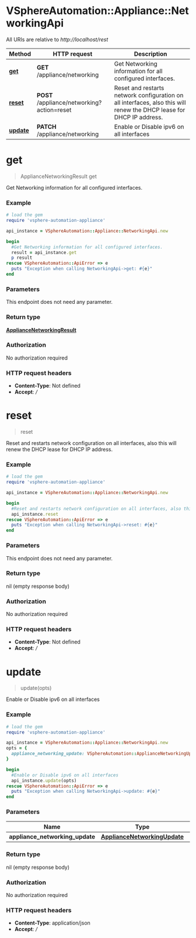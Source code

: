 # VSphereAutomation::Appliance::NetworkingApi

All URIs are relative to *http://localhost/rest*

Method | HTTP request | Description
------------- | ------------- | -------------
[**get**](NetworkingApi.md#get) | **GET** /appliance/networking | Get Networking information for all configured interfaces.
[**reset**](NetworkingApi.md#reset) | **POST** /appliance/networking?action&#x3D;reset | Reset and restarts network configuration on all interfaces, also this will renew the DHCP lease for DHCP IP address.
[**update**](NetworkingApi.md#update) | **PATCH** /appliance/networking | Enable or Disable ipv6 on all interfaces


# **get**
> ApplianceNetworkingResult get

Get Networking information for all configured interfaces.

### Example
```ruby
# load the gem
require 'vsphere-automation-appliance'

api_instance = VSphereAutomation::Appliance::NetworkingApi.new

begin
  #Get Networking information for all configured interfaces.
  result = api_instance.get
  p result
rescue VSphereAutomation::ApiError => e
  puts "Exception when calling NetworkingApi->get: #{e}"
end
```

### Parameters
This endpoint does not need any parameter.

### Return type

[**ApplianceNetworkingResult**](ApplianceNetworkingResult.md)

### Authorization

No authorization required

### HTTP request headers

 - **Content-Type**: Not defined
 - **Accept**: */*



# **reset**
> reset

Reset and restarts network configuration on all interfaces, also this will renew the DHCP lease for DHCP IP address.

### Example
```ruby
# load the gem
require 'vsphere-automation-appliance'

api_instance = VSphereAutomation::Appliance::NetworkingApi.new

begin
  #Reset and restarts network configuration on all interfaces, also this will renew the DHCP lease for DHCP IP address.
  api_instance.reset
rescue VSphereAutomation::ApiError => e
  puts "Exception when calling NetworkingApi->reset: #{e}"
end
```

### Parameters
This endpoint does not need any parameter.

### Return type

nil (empty response body)

### Authorization

No authorization required

### HTTP request headers

 - **Content-Type**: Not defined
 - **Accept**: */*



# **update**
> update(opts)

Enable or Disable ipv6 on all interfaces

### Example
```ruby
# load the gem
require 'vsphere-automation-appliance'

api_instance = VSphereAutomation::Appliance::NetworkingApi.new
opts = {
  appliance_networking_update: VSphereAutomation::ApplianceNetworkingUpdate.new # ApplianceNetworkingUpdate | 
}

begin
  #Enable or Disable ipv6 on all interfaces
  api_instance.update(opts)
rescue VSphereAutomation::ApiError => e
  puts "Exception when calling NetworkingApi->update: #{e}"
end
```

### Parameters

Name | Type | Description  | Notes
------------- | ------------- | ------------- | -------------
 **appliance_networking_update** | [**ApplianceNetworkingUpdate**](ApplianceNetworkingUpdate.md)|  | [optional] 

### Return type

nil (empty response body)

### Authorization

No authorization required

### HTTP request headers

 - **Content-Type**: application/json
 - **Accept**: */*



